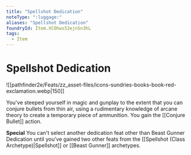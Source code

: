 ```yaml
---
title: "Spellshot Dedication"
noteType: ":luggage:"
aliases: "Spellshot Dedication"
foundryId: Item.XCOhws52ejnSn3hL
tags:
  - Item
---
```


# Spellshot Dedication
![[pathfinder2e/Feats/zz_asset-files/icons-sundries-books-book-red-exclamation.webp|150]]

You've steeped yourself in magic and gunplay to the extent that you can conjure bullets from thin air, using a rudimentary knowledge of arcane theory to create a temporary piece of ammunition. You gain the [[Conjure Bullet]] action.

**Special** You can't select another dedication feat other than Beast Gunner Dedication until you've gained two other feats from the [[Spellshot (Class Archetype)|Spellshot]] or [[Beast Gunner]] archetypes.
